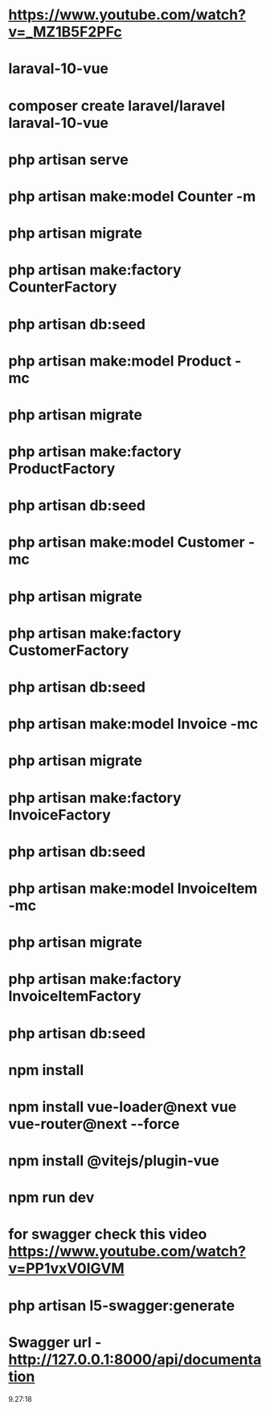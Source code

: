 # https://www.youtube.com/watch?v=_MZ1B5F2PFc

# laraval-10-vue
# composer create laravel/laravel laraval-10-vue
# php artisan serve
# php artisan make:model Counter -m
# php artisan migrate
# php artisan make:factory CounterFactory
# php artisan db:seed
# php artisan make:model Product -mc
# php artisan migrate
# php artisan make:factory ProductFactory
# php artisan db:seed
# php artisan make:model Customer -mc
# php artisan migrate
# php artisan make:factory CustomerFactory
# php artisan db:seed
# php artisan make:model Invoice -mc
# php artisan migrate
# php artisan make:factory InvoiceFactory
# php artisan db:seed
# php artisan make:model InvoiceItem -mc
# php artisan migrate
# php artisan make:factory InvoiceItemFactory
# php artisan db:seed

# npm install
# npm install vue-loader@next vue vue-router@next --force
# npm install @vitejs/plugin-vue

# npm run dev 
# for swagger check this video https://www.youtube.com/watch?v=PP1vxV0IGVM
# php artisan l5-swagger:generate
# Swagger url - http://127.0.0.1:8000/api/documentation

9.27:18